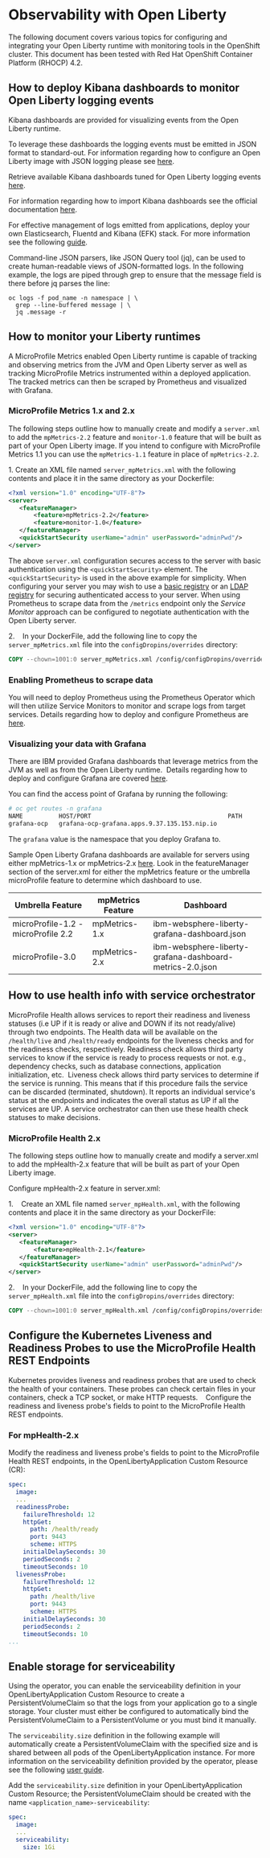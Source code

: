 

# Observability with Open Liberty


The following document covers various topics for configuring and integrating your Open Liberty runtime with monitoring tools in the OpenShift cluster. This document has been tested with Red Hat OpenShift Container Platform (RHOCP) 4.2.

## How to deploy Kibana dashboards to monitor Open Liberty logging events  

Kibana dashboards are provided for visualizing events from the Open Liberty runtime.

To leverage these dashboards the logging events must be emitted in JSON format to standard-out. For information regarding how to configure an Open Liberty image with JSON logging please see [here](https://github.com/OpenLiberty/ci.docker#logging). 

Retrieve available Kibana dashboards tuned for Open Liberty logging events [here](https://github.com/OpenLiberty/open-liberty-operator/tree/master/deploy/dashboards/logging).

For information regarding how to import Kibana dashboards see the official documentation [here](https://www.elastic.co/guide/en/kibana/5.6/loading-a-saved-dashboard.html).

For effective management of logs emitted from applications, deploy your own Elasticsearch, Fluentd and Kibana (EFK) stack. For more information see the following [guide](https://kabanero.io/guides/app-logging-ocp-4-2/). 

Command-line JSON parsers, like JSON Query tool (jq), can be used to create human-readable views of JSON-formatted logs. In the following example, the logs are piped through grep to ensure that the message field is there before jq parses the line:

```
oc logs -f pod_name -n namespace | \
  grep --line-buffered message | \
  jq .message -r
```

## How to monitor your Liberty runtimes  

A MicroProfile Metrics enabled Open Liberty runtime is capable of tracking and observing metrics from the JVM and Open Liberty server as well as tracking MicroProfile Metrics instrumented within a deployed application. The tracked metrics can then be scraped by Prometheus and visualized with Grafana.

### MicroProfile Metrics 1.x and 2.x

The following steps outline how to manually create and modify a `server.xml` to add the `mpMetrics-2.2` feature and `monitor-1.0` feature that will be built as part of your Open Liberty image.  If you intend to configure with MicroProfile Metrics 1.1 you can use the `mpMetrics-1.1` feature in place of `mpMetrics-2.2`.

1. Create an XML file named `server_mpMetrics.xml` with the following contents and place it in the same directory as your Dockerfile:


```XML
<?xml version="1.0" encoding="UTF-8"?>
<server>
   <featureManager>
       <feature>mpMetrics-2.2</feature>
       <feature>monitor-1.0</feature>
   </featureManager>
   <quickStartSecurity userName="admin" userPassword="adminPwd"/>
</server>
```


The above `server.xml` configuration secures access to the server with basic authentication using the `<quickStartSecurity>` element. The `<quickStartSecurity>` is used in the above example for simplicity. When configuring your server you may wish to use a [basic registry](https://www.ibm.com/support/knowledgecenter/en/SSEQTP_liberty/com.ibm.websphere.wlp.doc/ae/twlp_sec_basic_registry.html) or an [LDAP registry](https://www.ibm.com/support/knowledgecenter/en/SSEQTP_liberty/com.ibm.websphere.wlp.doc/ae/twlp_sec_ldap.html) for securing authenticated access to your server. When using Prometheus to scrape data from the `/metrics` endpoint only the _Service Monitor_ approach can be configured to negotiate authentication with the Open Liberty server. 


2.    In your DockerFile, add the following line to copy the `server_mpMetrics.xml` file into the `configDropins/overrides` directory:


```DockerFile
COPY --chown=1001:0 server_mpMetrics.xml /config/configDropins/overrides/
```

### Enabling Prometheus to scrape data 


You will need to deploy Prometheus using the Prometheus Operator which will then utilize Service Monitors to monitor and scrape logs from target services. Details regarding how to deploy and configure Prometheus are [here](https://kabanero.io/guides/app-monitoring-ocp4.2/#deploy-prometheus-prometheus-operator).

### Visualizing your data with Grafana


There are IBM provided Grafana dashboards that leverage metrics from the JVM as well as from the Open Liberty runtime.  Details regarding how to deploy and configure Grafana are covered [here](https://kabanero.io/guides/app-monitoring-ocp4.2/#deploy-grafana).


You can find the access point of Grafana by running the following:


```bash
# oc get routes -n grafana
NAME          HOST/PORT                                      PATH      SERVICES      PORT      TERMINATION   WILDCARD
grafana-ocp   grafana-ocp-grafana.apps.9.37.135.153.nip.io             grafana-ocp   <all>     reencrypt     None
```

The `grafana` value is the namespace that you deploy Grafana to.

Sample Open Liberty Grafana dashboards are available for servers using either mpMetrics-1.x or mpMetrics-2.x [here](https://github.com/OpenLiberty/open-liberty-operator/tree/master/deploy/dashboards/metrics). Look in the featureManager section of the server.xml for either the mpMetrics feature or the umbrella microProfile feature to determine which dashboard to use.

|Umbrella Feature|  mpMetrics Feature | Dashboard|
|---|---|---|
|microProfile-1.2 - microProfile 2.2 |mpMetrics-1.x|ibm-websphere-liberty-grafana-dashboard.json|
|microProfile-3.0 |mpMetrics-2.x|       ibm-websphere-liberty-grafana-dashboard-metrics-2.0.json|

## How to use health info with service orchestrator  


MicroProfile Health allows services to report their readiness and liveness statuses (i.e UP if it is ready or alive and DOWN if its not ready/alive) through two endpoints. The Health data will be available on the `/health/live` and `/health/ready` endpoints for the liveness checks and for the readiness checks, respectively.
Readiness check allows third party services to know if the service is ready to process requests or not. e.g., dependency checks, such as database connections, application initialization, etc. 
Liveness check allows third party services to determine if the service is running. This means that if this procedure fails the service can be discarded (terminated, shutdown). It reports an individual service's status at the endpoints and indicates the overall status as UP if all the services are UP. A service orchestrator can then use these health check statuses to make decisions.


### MicroProfile Health 2.x

 The following steps outline how to manually create and modify a server.xml to add the mpHealth-2.x feature that will be built as part of your Open Liberty image.


Configure mpHealth-2.x feature in server.xml:


1.    Create an XML file named `server_mpHealth.xml`, with the following contents and place it in the same directory as your DockerFile:


```XML
<?xml version="1.0" encoding="UTF-8"?>
<server>
   <featureManager>
       <feature>mpHealth-2.1</feature>
   </featureManager>
   <quickStartSecurity userName="admin" userPassword="adminPwd"/>
</server>
```


2.    In your DockerFile, add the following line to copy the `server_mpHealth.xml` file into the `configDropins/overrides` directory:


```DockerFile
COPY --chown=1001:0 server_mpHealth.xml /config/configDropins/overrides/
```


## Configure the Kubernetes Liveness and Readiness Probes to use the MicroProfile Health REST Endpoints


Kubernetes provides liveness and readiness probes that are used to check the health of your containers. These probes can check certain files in your containers, check a TCP socket, or make HTTP requests.
  
Configure the readiness and liveness probe's fields to point to the MicroProfile Health REST endpoints.

### For mpHealth-2.x


Modify the readiness and liveness probe's fields to point to the MicroProfile Health REST endpoints, in the OpenLibertyApplication Custom Resource (CR):


```YAML
spec:
  image:
  ...
  readinessProbe:
    failureThreshold: 12
    httpGet:
      path: /health/ready
      port: 9443
      scheme: HTTPS
    initialDelaySeconds: 30
    periodSeconds: 2
    timeoutSeconds: 10
  livenessProbe:
    failureThreshold: 12
    httpGet:
      path: /health/live
      port: 9443
      scheme: HTTPS
    initialDelaySeconds: 30
    periodSeconds: 2
    timeoutSeconds: 10
...
```

## Enable storage for serviceability

Using the operator, you can enable the serviceability definition in your OpenLibertyApplication Custom Resource to create a PersistentVolumeClaim so that the logs from your application go to a single storage. Your cluster must either be configured to automatically bind the PersistentVolumeClaim to a PersistentVolume or you must bind it manually. 

The `serviceability.size` definition in the following example will automatically create a PersistentVolumeClaim with the specified size and is shared between all pods of the OpenLibertyApplication instance. For more information on the serviceability definition provided by the operator, please see the following [user guide](https://github.com/OpenLiberty/open-liberty-operator/blob/master/doc/user-guide.md#storage-for-serviceability).

Add the `serviceability.size` definition in your OpenLibertyApplication Custom Resource; the PersistentVolumeClaim should be created with the name `<application_name>-serviceability`:

```YAML
spec:
  image:
  ...
  serviceability:
    size: 1Gi
```
